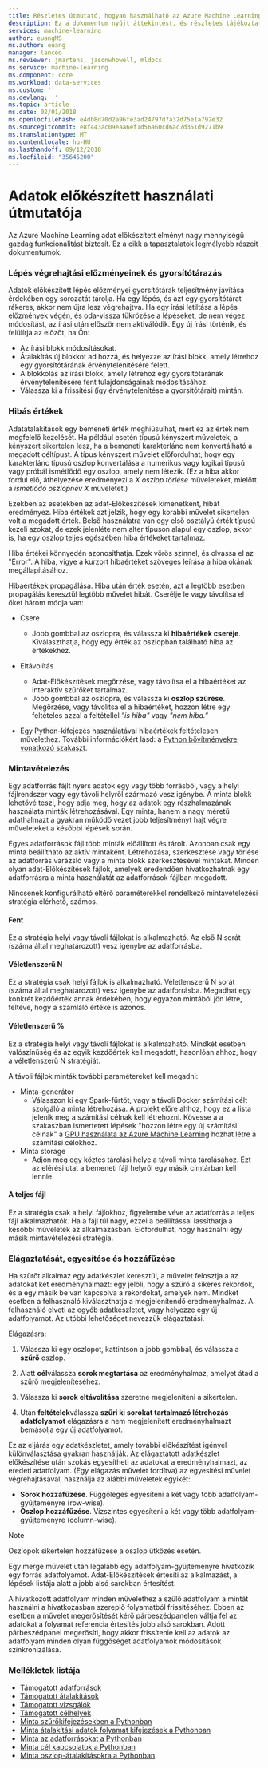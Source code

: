 ```yaml
---
title: Részletes útmutató, hogyan használható az Azure Machine Learning adat előkészített |} A Microsoft Docs
description: Ez a dokumentum nyújt áttekintést, és részletes tájékoztatást az Azure Machine Learning adat előkészített adatok problémák megoldásához
services: machine-learning
author: euangMS
ms.author: euang
manager: lanceo
ms.reviewer: jmartens, jasonwhowell, mldocs
ms.service: machine-learning
ms.component: core
ms.workload: data-services
ms.custom: ''
ms.devlang: ''
ms.topic: article
ms.date: 02/01/2018
ms.openlocfilehash: e4db8d70d2a96fe3ad24797d7a32d75e1a792e32
ms.sourcegitcommit: e8f443ac09eaa6ef1d56a60cd6ac7d351d9271b9
ms.translationtype: MT
ms.contentlocale: hu-HU
ms.lasthandoff: 09/12/2018
ms.locfileid: "35645200"
---
```

# <a name="data-preparations-user-guide"></a>Adatok előkészített használati útmutatója 
Az Azure Machine Learning adat előkészített élményt nagy mennyiségű gazdag funkcionalitást biztosít. Ez a cikk a tapasztalatok legmélyebb részeit dokumentumok.

### <a name="step-execution-history-and-caching"></a>Lépés végrehajtási előzményeinek és gyorsítótárazás 
Adatok előkészített lépés előzményei gyorsítótárak teljesítmény javítása érdekében egy sorozatát tárolja. Ha egy lépés, és azt egy gyorsítótárat rákeres, akkor nem újra lesz végrehajtva. Ha egy írási letiltása a lépés előzmények végén, és oda-vissza tükrözése a lépéseket, de nem végez módosítást, az írási után először nem aktiválódik. Egy új írási történik, és felülírja az előzőt, ha Ön:

- Az írási blokk módosításokat.
- Átalakítás új blokkot ad hozzá, és helyezze az írási blokk, amely létrehoz egy gyorsítótárának érvénytelenítésére felett.
- A blokkolás az írási blokk, amely létrehoz egy gyorsítótárának érvénytelenítésére fent tulajdonságainak módosításához.
- Válassza ki a frissítési (így érvénytelenítése a gyorsítótárait) mintán.

### <a name="error-values"></a>Hibás értékek

Adatátalakítások egy bemeneti érték meghiúsulhat, mert ez az érték nem megfelelő kezelését. Ha például esetén típusú kényszert műveletek, a kényszert sikertelen lesz, ha a bemeneti karakterlánc nem konvertálható a megadott céltípust. A típus kényszert művelet előfordulhat, hogy egy karakterlánc típusú oszlop konvertálása a numerikus vagy logikai típusú vagy próbál ismétlődő egy oszlop, amely nem létezik. (Ez a hiba akkor fordul elő, áthelyezése eredményezi a *X oszlop törlése* műveleteket, mielőtt a *ismétlődő oszlopnév X* műveletet.)

Ezekben az esetekben az adat-Előkészítések kimenetként, hibát eredményez. Hiba értékek azt jelzik, hogy egy korábbi művelet sikertelen volt a megadott érték. Belső használatra van egy első osztályú érték típusú kezeli azokat, de ezek jelenléte nem alter típuson alapul egy oszlop, akkor is, ha egy oszlop teljes egészében hiba értékeket tartalmaz.

Hiba értékei könnyedén azonosíthatja. Ezek vörös színnel, és olvassa el az "Error". A hiba, vigye a kurzort hibaértéket szöveges leírása a hiba okának megállapításához.

Hibaértékek propagálása. Hiba után érték esetén, azt a legtöbb esetben propagálás keresztül legtöbb művelet hibát. Cserélje le vagy távolítsa el őket három módja van:

* Csere
    -  Jobb gombbal az oszlopra, és válassza ki **hibaértékek cseréje**. Kiválaszthatja, hogy egy érték az oszlopban található hiba az értékekhez.

* Eltávolítás
    - Adat-Előkészítések megőrzése, vagy távolítsa el a hibaértéket az interaktív szűrőket tartalmaz.
    - Jobb gombbal az oszlopra, és válassza ki **oszlop szűrése**. Megőrzése, vagy távolítsa el a hibaértéket, hozzon létre egy feltételes azzal a feltétellel *"is hiba"* vagy *"nem hiba."*

* Egy Python-kifejezés használatával hibaértékek feltételesen művelethez. További információkért lásd: a [Python bővítményekre vonatkozó szakaszt](data-prep-python-extensibility-overview.md).

### <a name="sampling"></a>Mintavételezés
Egy adatforrás fájlt nyers adatok egy vagy több forrásból, vagy a helyi fájlrendszer vagy egy távoli helyről származó vesz igénybe. A minta blokk lehetővé teszi, hogy adja meg, hogy az adatok egy részhalmazának használata minták létrehozásával. Egy minta, hanem a nagy méretű adathalmazt a gyakran működő vezet jobb teljesítményt hajt végre műveleteket a későbbi lépések során.

Egyes adatforrások fájl több minták előállított és tárolt. Azonban csak egy minta beállítható az aktív mintaként. Létrehozása, szerkesztése vagy törlése az adatforrás varázsló vagy a minta blokk szerkesztésével mintákat. Minden olyan adat-Előkészítések fájlok, amelyek eredendően hivatkozhatnak egy adatforrásra a minta használatát az adatforrások fájlban megadott.

Nincsenek konfigurálható eltérő paraméterekkel rendelkező mintavételezési stratégia elérhető, számos.

#### <a name="top"></a>Fent
Ez a stratégia helyi vagy távoli fájlokat is alkalmazható. Az első N sorát (száma által meghatározott) vesz igénybe az adatforrásba.

#### <a name="random-n"></a>Véletlenszerű N 
Ez a stratégia csak helyi fájlok is alkalmazható. Véletlenszerű N sorát (száma által meghatározott) vesz igénybe az adatforrásba. Megadhat egy konkrét kezdőérték annak érdekében, hogy egyazon mintából jön létre, feltéve, hogy a számláló értéke is azonos.

#### <a name="random-"></a>Véletlenszerű % 
Ez a stratégia helyi vagy távoli fájlokat is alkalmazható. Mindkét esetben valószínűség és az egyik kezdőérték kell megadott, hasonlóan ahhoz, hogy a véletlenszerű N stratégiát.

A távoli fájlok minták további paramétereket kell megadni:

- Minta-generátor 
  - Válasszon ki egy Spark-fürtöt, vagy a távoli Docker számítási célt szolgáló a minta létrehozása. A projekt előre ahhoz, hogy ez a lista jelenik meg a számítási célnak kell létrehozni. Kövesse a a szakaszban ismertetett lépések "hozzon létre egy új számítási célnak" a [GPU használata az Azure Machine Learning](how-to-use-gpu.md) hozhat létre a számítási célokhoz.
- Minta storage 
  - Adjon meg egy köztes tárolási helye a távoli minta tárolásához. Ezt az elérési utat a bemeneti fájl helyről egy másik címtárban kell lennie.

#### <a name="full-file"></a>A teljes fájl 
Ez a stratégia csak a helyi fájlokhoz, figyelembe véve az adatforrás a teljes fájl alkalmazhatók. Ha a fájl túl nagy, ezzel a beállítással lassíthatja a későbbi műveletek az alkalmazásban. Előfordulhat, hogy használni egy másik mintavételezési stratégia.


### <a name="fork-merge-and-append"></a>Elágaztatását, egyesítése és hozzáfűzése

Ha szűrőt alkalmaz egy adatkészlet keresztül, a művelet felosztja a az adatokat két eredményhalmazt: egy jelöli, hogy a szűrő a sikeres rekordok, és a egy másik be van kapcsolva a rekordokat, amelyek nem. Mindkét esetben a felhasználó kiválaszthatja a megjelenítendő eredményhalmaz. A felhasználó elveti az egyéb adatkészletet, vagy helyezze egy új adatfolyamot. Az utóbbi lehetőséget nevezzük elágaztatási.

Elágazásra: 
1. Válassza ki egy oszlopot, kattintson a jobb gombbal, és válassza a **szűrő** oszlop.

2. Alatt **cél**válassza **sorok megtartása** az eredményhalmaz, amelyet átad a szűrő megjelenítéséhez.

3. Válassza ki **sorok eltávolítása** szeretne megjeleníteni a sikertelen.

4. Után **feltételek**válassza **szűri ki sorokat tartalmazó létrehozás adatfolyamot** elágazásra a nem megjelenített eredményhalmazt bemásolja egy új adatfolyamot.


Ez az eljárás egy adatkészletet, amely további előkészítést igényel különválasztása gyakran használják. Az elágaztatott adatkészlet előkészítése után szokás egyesítheti az adatokat a eredményhalmazt, az eredeti adatfolyam. (Egy elágazás művelet fordítva) az egyesítési művelet végrehajtásával, használja az alábbi műveletek egyikét:

- **Sorok hozzáfűzése**. Függőleges egyesíteni a két vagy több adatfolyam-gyűjteményre (row-wise). 
- **Oszlop hozzáfűzése**. Vízszintes egyesíteni a két vagy több adatfolyam-gyűjteményre (column-wise).


>[!NOTE]
>Oszlopok sikertelen hozzáfűzése a oszlop ütközés esetén.


Egy merge művelet után legalább egy adatfolyam-gyűjteményre hivatkozik egy forrás adatfolyamot. Adat-Előkészítések értesíti az alkalmazást, a lépések listája alatt a jobb alsó sarokban értesítést.


A hivatkozott adatfolyam minden művelethez a szülő adatfolyam a mintát használni a hivatkozásban szereplő folyamatból frissítéséhez. Ebben az esetben a művelet megerősítését kérő párbeszédpanelen váltja fel az adatokat a folyamat referencia értesítés jobb alsó sarokban. Adott párbeszédpanel megerősíti, hogy akkor frissítenie kell az adatok az adatfolyam minden olyan függőséget adatfolyamok módosítások szinkronizálása.

### <a name="list-of-appendices"></a>Mellékletek listája 
* [Támogatott adatforrások](data-prep-appendix2-supported-data-sources.md)  
* [Támogatott átalakítások](data-prep-appendix3-supported-transforms.md)  
* [Támogatott vizsgálók](data-prep-appendix4-supported-inspectors.md)  
* [Támogatott célhelyek](data-prep-appendix5-supported-destinations.md)  
* [Minta szűrőkifejezésekben a Pythonban](data-prep-appendix6-sample-filter-expressions-python.md)  
* [Minta átalakítási adatok folyamat kifejezések a Pythonban](data-prep-appendix7-sample-transform-data-flow-python.md)  
* [Minta az adatforrásokat a Pythonban](data-prep-appendix8-sample-source-connections-python.md)  
* [Minta cél kapcsolatok a Pythonban](data-prep-appendix9-sample-destination-connections-python.md)  
* [Minta oszlop-átalakításokra a Pythonban](data-prep-appendix10-sample-custom-column-transforms-python.md)  
